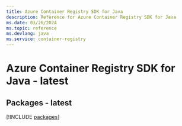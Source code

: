 ```yaml
---
title: Azure Container Registry SDK for Java
description: Reference for Azure Container Registry SDK for Java
ms.date: 03/26/2024
ms.topic: reference
ms.devlang: java
ms.service: container-registry
---
```

# Azure Container Registry SDK for Java - latest
## Packages - latest
[!INCLUDE [packages](container-registry-index.md)]
